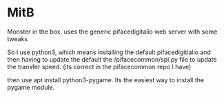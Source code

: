 # MitB

Monster in the box. uses the generic pifacedigitalio web server with some tweaks

So I use python3, which means installing the default pifacedigitialio and then having to update the default the /pifacecommon/spi.py file to update the transfer speed. (its correct in the pifacecommon repo I have)

then use apt install python3-pygame. Its the easiest way to install the pygame module.


